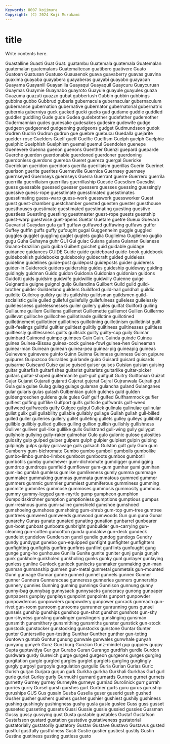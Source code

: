 ```yaml
---
Keywords: 8007 kojimura
Copyright: (C) 2024 Koji Murakami
---
```


# title

Write contents here.



 Guastalline Guasti Guat Guat. guatambu Guatemala guatemala Guatemalan
guatemalan guatemalans Guatemaltecan guatibero guativere Guato Guatoan Guatusan Guatuso Guauaenok
guava guavaberry guavas guavina guaxima guayaba guayabera guayaberas guayabi guayabo
guayacan Guayama Guayaniil Guayanilla Guayaqui Guayaquil Guaycuru Guaycuruan Guaymas Guaymie
Guaynabo guayroto Guayule guayule guayules guaza Guazuma guazuti guazzo gubat
gubbertush Gubbin gubbin gubbings gubbins gubbo Gubbrud guberla gubernacula gubernacular
gubernaculum gubernance gubernation gubernative gubernator gubernatorial gubernatrix gubernia guberniya guck
gucked gucki gucks gud gudame guddle guddled guddler guddling Gude
gude Gudea gudebrother gudefather gudemother Gudermannian gudes gudesake gudesakes gudesire
gudewife gudge gudgeon gudgeoned gudgeoning gudgeons gudget Gudmundsson gudok Gudren
Gudrin Gudrun gudrun gue guebre guebucu Guedalla guejarite guelder-rose Guelders
Guelf guelf Guelfic Guelfism Guelph guelph Guelphic guelphic Guelphish Guelphism
guemal guemul Guendolen guenepe Guenevere Guenna guenon guenons Guenther Guenzi
guepard gueparde Guerche guerdon guerdonable guerdoned guerdoner guerdoning guerdonless guerdons
guereba Gueret guereza guergal Guericke Guerickian gueridon gueridons guerilla guerillaism
guerillas Guerin Guerinet guerison guerite guerites Guerneville Guernica Guernsey guernsey
guernseyed Guernseys guernseys Guerra Guerrant guerre Guerrero guerrila guerrilla guerrillaism
guerrillas guerrillaship Guesde Guesdism Guesdist guess guessable guessed guesser guessers
guesses guessing guessingly guessive guess-rope guesstimate guesstimated guesstimates guesstimating guess-warp
guess-work guesswork guessworker Guest guest guest-chamber guestchamber guested guesten guester
guesthouse guesthouses guestimate guestimated guestimating guesting guestive guestless Guestling guestling
guestmaster guest-rope guests guestship guest-warp guestwise guet-apens Guetar Guetare guetre
Gueux Guevara Guevarist Gueydan gufa guff guffaw guffawed guffawing guffaws
guffer Guffey guffin guffs guffy gufought gugal Guggenheim guggle guggled
guggles gugglet guggling guglet guglets guglia Guglielma Guglielmo guglio gugu
Guha Guhayna guhr GUI Gui guiac Guiana guiana Guianan Guianese
Guiano-brazilian guib guiba Guibert guichet guid guidable guidage guidance guidances
GUIDE Guide guide guideboard guide-book guidebook guidebookish guidebooks guidebooky guidecraft
guided guideless guideline guidelines guide-post guidepost guideposts guider guideress guider-in
Guiderock guiders guidership guides guideship guideway guiding guidingly guidman Guido
guidon Guidonia Guidonian guidonian guidons Guidotti guids guidsire guidwife guidwillie
guidwilly Guienne guige Guignardia guigne guignol guijo Guilandina Guilbert Guild
guild guild-brother guilder Guilderland guilders Guildford guild-hall guildhall guildic guildite
Guildroy guildry guilds guildship guildsman guildsmen guild-socialistic guile guiled guileful
guilefully guilefulness guileless guilelessly guilelessness guilelessnesses guiler guilery guiles guilfat
Guilford guiling Guillaume guillem Guillema guillemet Guillemette guillemot Guillen Guillermo
guillevat guilloche guillochee guillotinade guillotine guillotined guillotinement guillotiner guillotines guillotining
guillotinism guillotinist guilt guilt-feelings guiltful guiltier guiltiest guiltily guiltiness guiltinesses
guiltless guiltlessly guiltlessness guilts guiltsick guilty guilty-cup guily Guimar guimbard
Guimond guimpe guimpes Guin Guin. Guinda guinde Guinea guinea Guinea-Bissau
guinea-cock guinea-fowl guinea-hen Guineaman guinea-man Guinean guinean guinea-pea guinea-pig guineapig
guineas Guinevere guinevere guinfo Guinn Guinna Guinness guinness Guion guipure
guipures Guipuzcoa Guiraldes guirlande guiro Guisard guisard guisards guisarme Guiscard
Guise guise guised guiser guises Guisian guisian guising guitar guitarfish
guitarfishes guitarist guitarists guitarlike guitar-picker guitars guitar-shaped guitermanite guit-guit guitguit
Guitry Guittonian Guizot Gujar Gujarat Gujarati gujarati Gujerat gujerat Gujral
Gujranwala Gujrati gul Gula gula gulae Gulag gulag gulags gulaman
gulancha guland Gulanganes gular gularis gulas gulash Gulbenkian gulch gulches
guld gulden guldengroschen guldens gule gules Gulf gulf gulfed Gulfhammock
gulfier gulfiest gulfing gulflike Gulfport gulfs gulfside gulfwards gulf-weed gulfweed
gulfweeds gulfy Gulgee gulgul Gulick gulinula gulinulae gulinular gulist gulix
gull gullability gullable gullably gullage Gullah gullah gull-billed gulled guller
gulleries gullery gullet gulleting gullets gulley gulleys gullibility gullible gullibly
gullied gullies gulling gullion gullish gullishly gullishness Gulliver gulliver gull-like
gulllike gulls Gullstrand gull-wing gully gullygut gullyhole gullying gully-raker gulmohar
Gulo gulo gulonic gulose gulosities gulosity gulp gulped gulper gulpers
gulph gulpier gulpiest gulpin gulping gulpingly gulps gulpy gulravage guls
gulsach Gulston gult guly Gum gum Gumberry gum-bichromate Gumbo gumbo
gumboil gumboils gumbolike gumbo-limbo gumbo-limbos gumboot gumboots gumbos gumbotil gumbotils
gumby gumchewer gum-dichromate gumdigger gumdigging gumdrop gumdrops gumfield gumflower gum-gum
gumhar gumi gumihan gum-lac gumlah gumless gumlike gumlikeness gumly gumma
gummage gummaker gummaking gummas gummata gummatous gummed gummer gummers gummic
gummier gummiest gummiferous gumminess gumming gummite gummites gummose gummoses gummosis
gummosity gummous gummy gummy-legged gum-myrtle gump gumpheon gumphion Gumpoldskirchner gumption
gumptionless gumptions gumptious gumpus gum-resinous gums gum-saline gumshield gumshoe gumshoed
gumshoeing gumshoes gumshoing gum-shrub gum-top gum-tree gumtree gumtrees gumweed gumweeds
gumwood gumwoods Gun gun guna Gunar gunarchy Gunas gunate gunated
gunating gunation gunbarrel gunbearer gun-boat gunboat gunboats gunbright gunbuilder gun-carrying
gun-cleaning gun-cotten guncotton gunda gundalow gun-deck gundeck gundelet gundelow Gunderson
gundi gundie gundog gundogs Gundry gundy gundygut gunebo gun-equipped gunfight
gunfighter gunfighters gunfighting gunfights gunfire gunfires gunflint gunflints gunfought gung
gunge gung-ho gunhouse Gunilla Gunite gunite guniter gunj gunja gunjah
gunk gunkhole gunkholed gunkholing gunks gunky gunl gunlayer gunlaying gunless
gunline Gunlock gunlock gunlocks gunmaker gunmaking gun-man gunman gunmanship gunmen
gun-metal gunmetal gunmetals gun-mounted Gunn gunnage Gunnar gunne gunned gunnel
gunnels gunnen Gunner gunner Gunnera Gunneraceae gunneress gunneries gunners gunnership
gunnery gunnies Gunning gunning gunnings Gunnison gunnung gunny gunny-bag gunnybag
gunnysack gunnysacks gunocracy gunong gunpaper gunpapers gunplay gunplays gunpoint gunpoints
gunport gunpowder gunpowderous gunpowders gunpowdery gunpower gunrack gunreach gun-rivet gun-room
gunroom gunrooms gunrunner gunrunning guns gunsel gunsels gunship gunships gunshop
gun-shot gunshot gunshots gun-shy gun-shyness gunsling gunslinger gunslingers gunslinging gunsman
gunsmith gunsmithery gunsmithing gunsmiths gunster gunstick gun-stock gunstock gunstocker gunstocking
gunstocks gunstone Guntar Gunter gunter Guntersville gun-testing Gunthar Gunther gunther
gun-toting Guntown guntub Guntur gunung gunwale gunwales gunwhale gunyah gunyang
gunyeh Gunz Gunzburg Gunzian Gunz-mindel gup guppies guppy Gupta guptavidya
Gur gur Gurabo Guran Gurango gurdfish gurdle Gurdon gurdwara gurdy
Gurevich gurge gurged gurgeon gurgeons gurges gurging gurgitation gurgle gurgled
gurgles gurglet gurglets gurgling gurglingly gurgly gurgoyl gurgoyle gurgulation gurgulio
Guria Gurian Gurias Guric Gurish gurjan Gurjara gurjun gurk Gurkha
gurkha Gurkhali Gurkhas Gurl gurl gurle gurlet Gurley gurly Gurmukhi
gurnard gurnards Gurnee gurnet gurnets gurnetty Gurney gurney Gurneyite gurneys
gurniad Gurolinick gurr gurrah gurries gurry Gursel gursh gurshes gurt
Gurtner gurts guru gurus guruship guruships GUS Gus gusain Gusba
Gusella guser guserid gush gushed Gusher gusher gushers gushes gushet
gushier gushiest gushily gushiness gushing gushingly gushingness gushy gusla gusle
guslee Guss guss gusset gusseted gusseting gussets Gussi Gussie gussie
gussied gussies Gussman Gussy gussy gussying gust Gusta gustable gustables
Gustaf Gustafson Gustafsson gustard gustation gustative gustativeness gustatorial gustatorially gustatorily
gustatory Gustav Gustave Gustavo Gustavus gusted gustful gustfully gustfulness Gusti
Gustie gustier gustiest gustily Gustin Gustine gustiness gusting gustless gusto
